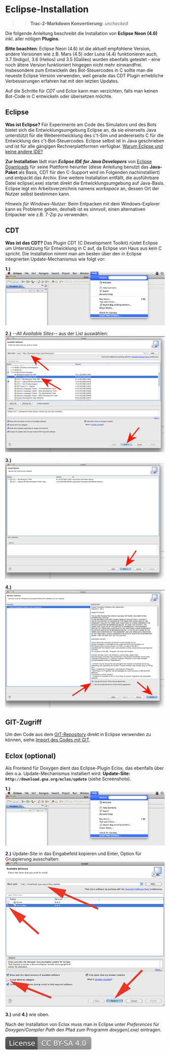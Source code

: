 # Eclipse-Installation

>> **Trac-2-Markdown Konvertierung:** *unchecked*

Die folgende Anleitung beschreibt die Installation von **Eclipse Neon (4.6)** inkl. aller nötigen **Plugins**.

**Bitte beachten**: Eclipse Neon (4.6) ist die aktuell empfohlene Version, andere Versionen wie z.B. Mars (4.5) oder Luna (4.4) funktionieren auch, 3.7 (Indigo), 3.6 (Helios) und 3.5 (Galileo) wurden ebenfalls getestet - eine noch ältere Version funktioniert hingegen nicht mehr einwandfrei.
Insbesondere zum Entwickeln des Bot-Steuercodes in C sollte man die neueste Eclipse Version verwenden, weil gerade das CDT Plugin erhebliche Verbesserungen erfahren hat mit den letzten Updates.

Auf die Schritte für *CDT* und *Eclox* kann man verzichten, falls man keinen Bot-Code in C entwickeln oder übersetzen möchte.

## Eclipse

**Was ist Eclipse?**
Für Experimente am Code des Simulators und des Bots bietet sich die Entwicklungsumgebung Eclipse an, da sie einerseits Java unterstützt für die Weiterentwicklung des c't-Sim und andererseits C für die Entwicklung des c't-Bot-Steuercodes. Eclipse selbst ist in Java geschrieben und ist für alle gängigen Rechnerplattformen verfügbar.
[Warum Eclipse und keine andere IDE?](https://www.heise.de/ct/artikel/FAQ-fuer-c-t-Bot-und-c-t-SIM-291940.html?seite=3)

**Zur Installation** lädt man __*Eclipse IDE for Java Developers*__ von [Eclipse Downloads](https://www.eclipse.org/downloads/) für seine Plattform herunter (diese Anleitung benutzt das __Java-Paket__ als Basis, CDT für den C-Support wird im Folgenden nachinstalliert) und entpackt das Archiv.
Eine weitere Installation entfällt, die ausführbare Datei eclipse(.exe) startet direkt die Entwicklungsumgebung auf Java-Basis. Eclipse legt ein Arbeitsverzeichnis namens *workspace* an, dessen Ort der Nutzer selbst bestimmen kann.

*Hinweis für Windows-Nutzer:* Beim Entpacken mit dem Windows-Explorer kann es Probleme geben, deshalb ist es sinnvoll, einen alternativen Entpacker wie z.B. 7-Zip zu verwenden.

## CDT

**Was ist das CDT?** Das Plugin CDT (C Development Toolkit) rüstet Eclipse um Unterstützung für Entwicklung in C auf, da Eclipse von Haus aus kein C spricht.
Die Installation nimmt man am besten über den in Eclipse integrierten Update-Mechanismus wie folgt vor:

**1.)**
![Image: 'eclipse35_1.png'](eclipse35_1.png)

**2.)** *--All Available Sites--* aus der List auswählen:
![Image: 'cdt42_1.png'](cdt42_1.png)

**3.)**
![Image: 'cdt42_2.png'](cdt42_2.png)

**4.)**
![Image: 'cdt42_3.png'](cdt42_3.png)

## GIT-Zugriff

Um den Code aus dem [GIT-Repository](https://github.com/tsandmann/ct-bot) direkt in Eclipse verwenden zu können, siehe [Import des Codes mit GIT](../GITUndEclipse/GITUndEclipse.md).

## Eclox (optional)

Als Frontend für Doxygen dient das Eclipse-Plugin Eclox, das ebenfalls über den o.a. Update-Mechanismus installiert wird:
**Update-Site: `http://download.gna.org/eclox/update`** (siehe Screenshots).

**1.)**
![Image: 'eclipse35_1.png'](eclipse35_1.png)

**2.)** Update-Site in das Eingabefeld kopieren und Enter, Option für Gruppierung ausschalten:
![Image: 'eclox35_1.png'](eclox35_1.png)

**3.)** und **4.)** wie oben.

Nach der Installation von Eclox muss man in Eclipse unter *Preferences* für *Doxygen/Compiler Path* den Pfad zum Programm *doxygen(.exe)* eintragen.

[![License: CC BY-SA 4.0](../../License.svg)](https://creativecommons.org/licenses/by-sa/4.0/)
